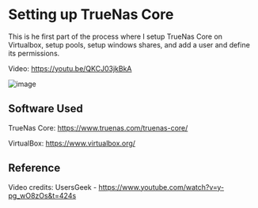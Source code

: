 
# Setting up TrueNas Core
This is he first part of the process where I setup TrueNas Core on Virtualbox, setup pools, setup windows shares, and add a user and define its permissions.

Video: https://youtu.be/QKCJ03jkBkA

![image](https://github.com/CoolCake322/Creating-a-homelab-server-in-VirtualBox/assets/124210891/e6b8c463-7ec6-465f-aa4d-b599921f00e8)



    


## Software Used
    

TrueNas Core: https://www.truenas.com/truenas-core/

VirtualBox: https://www.virtualbox.org/


## Reference

Video credits: UsersGeek - https://www.youtube.com/watch?v=y-pg_wO8zOs&t=424s
